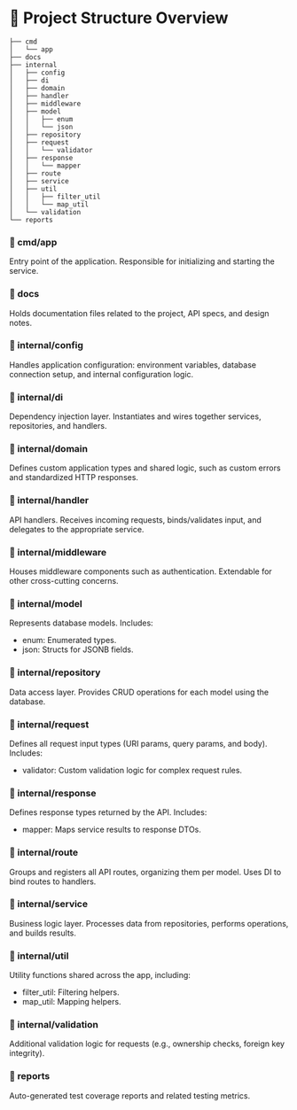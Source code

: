 # 📁 Project Structure Overview

```
├── cmd
│   └── app
├── docs
├── internal
│   ├── config
│   ├── di
│   ├── domain
│   ├── handler
│   ├── middleware
│   ├── model
│   │   ├── enum
│   │   └── json
│   ├── repository
│   ├── request
│   │   └── validator
│   ├── response
│   │   └── mapper
│   ├── route
│   ├── service
│   ├── util
│   │   ├── filter_util
│   │   └── map_util
│   └── validation
└── reports
```

### 🔹 cmd/app

Entry point of the application. Responsible for initializing and starting the service.

### 🔹 docs

Holds documentation files related to the project, API specs, and design notes.

### 🔹 internal/config

Handles application configuration: environment variables, database connection setup, and internal configuration logic.

### 🔹 internal/di

Dependency injection layer. Instantiates and wires together services, repositories, and handlers.

### 🔹 internal/domain

Defines custom application types and shared logic, such as custom errors and standardized HTTP responses.

### 🔹 internal/handler

API handlers. Receives incoming requests, binds/validates input, and delegates to the appropriate service.

### 🔹 internal/middleware

Houses middleware components such as authentication. Extendable for other cross-cutting concerns.

### 🔹 internal/model

Represents database models. Includes:
* enum: Enumerated types.
* json: Structs for JSONB fields.

### 🔹 internal/repository

Data access layer. Provides CRUD operations for each model using the database.

### 🔹 internal/request

Defines all request input types (URI params, query params, and body).
Includes:
* validator: Custom validation logic for complex request rules.

### 🔹 internal/response

Defines response types returned by the API.
Includes:
* mapper: Maps service results to response DTOs.

### 🔹 internal/route

Groups and registers all API routes, organizing them per model. Uses DI to bind routes to handlers.

### 🔹 internal/service

Business logic layer. Processes data from repositories, performs operations, and builds results.

### 🔹 internal/util

Utility functions shared across the app, including:
* filter_util: Filtering helpers.
* map_util: Mapping helpers.

### 🔹 internal/validation

Additional validation logic for requests (e.g., ownership checks, foreign key integrity).

### 🔹 reports

Auto-generated test coverage reports and related testing metrics.